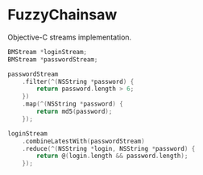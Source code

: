 # FuzzyChainsaw
Objective-C streams implementation.

```Objective-C
BMStream *loginStream;
BMStream *passwordStream;

passwordStream
    .filter(^(NSString *password) {
        return password.length > 6;
    })
    .map(^(NSString *password) {
        return md5(password);
    });

loginStream
    .combineLatestWith(passwordStream)
    .reduce(^(NSString *login, NSString *password) {
        return @(login.length && password.length);
    });
```
